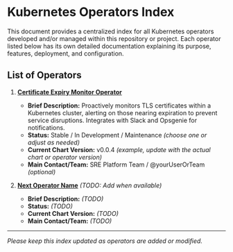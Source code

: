 # Kubernetes Operators Index

This document provides a centralized index for all Kubernetes operators developed and/or managed within this repository or project. Each operator listed below has its own detailed documentation explaining its purpose, features, deployment, and configuration.

## List of Operators

1.  **[Certificate Expiry Monitor Operator](./certificate-expiry-monitor/README.md)**
    * **Brief Description:** Proactively monitors TLS certificates within a Kubernetes cluster, alerting on those nearing expiration to prevent service disruptions. Integrates with Slack and Opsgenie for notifications.
    * **Status:** Stable / In Development / Maintenance *(choose one or adjust as needed)*
    * **Current Chart Version:** v0.0.4 *(example, update with the actual chart or operator version)*
    * **Main Contact/Team:** SRE Platform Team / @yourUserOrTeam *(optional)*

2.  **[Next Operator Name](./next-operator-name/README.md)** *(TODO: Add when available)*
    * **Brief Description:** *(TODO)*
    * **Status:** *(TODO)*
    * **Current Chart Version:** *(TODO)*
    * **Main Contact/Team:** *(TODO)*

---

*Please keep this index updated as operators are added or modified.*
